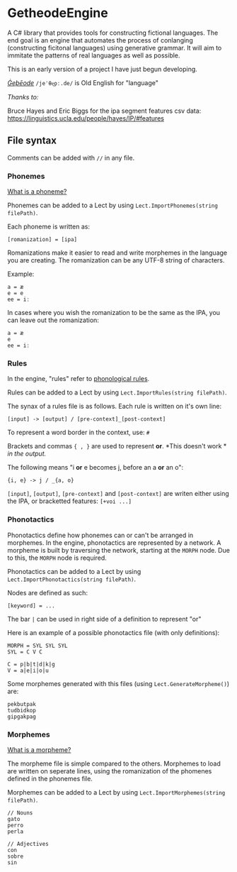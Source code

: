 # GetheodeEngine

A C# library that provides tools for constructing fictional languages. The end 
goal is an engine that automates the process of 
conlanging (constructing ficitonal languages) using generative grammar. It will 
aim to immitate the patterns of real languages as well as possible.

This is an early version of a project I have just begun developing.

*[Ġeþēode](https://en.wiktionary.org/wiki/geþeode)* `/jeˈθe͜oː.de/` is Old 
English for "language"

*Thanks to:*

Bruce Hayes and Eric Biggs for the ipa segment features csv data:
https://linguistics.ucla.edu/people/hayes/IP/#features

## File syntax

Comments can be added with `//` in any file.

### Phonemes

[What is a phoneme?](https://en.wikipedia.org/wiki/Phoneme)

Phonemes can be added to a Lect by using `Lect.ImportPhonemes(string filePath)`.

Each phoneme is written as:
```
[romanization] = [ipa]
```

Romanizations make it easier to read and write morphemes in the language you are
 creating. The romanization can be any UTF-8 string of characters.

Example:
```
a = æ
e = e
ee = iː
```

In cases where you wish the romanization to be the same as the IPA, you can
 leave out the romanization:
```
a = æ
e
ee = iː
```

### Rules
In the engine, "rules" refer to 
[phonological rules](https://en.wikipedia.org/wiki/Phonological_rule).

Rules can be added to a Lect by using `Lect.ImportRules(string filePath)`.

The synax of a rules file is as follows. Each rule is written on it's own line:

```
[input] -> [output] / [pre-context]_[post-context] 
```

To represent a word border in the context, use: `#`

Brackets and commas `{ , }` are used to represent **or**. *This doesn't work *
*in the output.* 

The following means "i **or** e becomes j, before an a **or** an o": 
```
{i, e} -> j / _{a, o}
```

`[input]`, `[output]`, `[pre-context]` and `[post-context]` are writen either 
using the IPA, or bracketted features: `[+voi ...]`

### Phonotactics

Phonotactics define how phonemes can or can't be arranged in morphemes. In the 
engine, phonotactics are represented by a network. A morpheme is built by 
traversing the network, starting at the `MORPH` node. Due to this, the `MORPH` 
node is required.

Phonotactics can be added to a Lect by using 
`Lect.ImportPhonotactics(string filePath)`.

Nodes are defined as such:
```
[keyword] = ...
```

The bar `|` can be used in right side of a definition to represent "or"

Here is an example of a possible phonotactics file (with only definitions):
```
MORPH = SYL SYL SYL
SYL = C V C

C = p|b|t|d|k|g
V = a|e|i|o|u
```

Some morphemes generated with this files (using `Lect.GenerateMorpheme()`) are:
```
pekbutpak
tudbidkop
gipgakpag
``` 

### Morphemes

[What is a morpheme?](https://en.wikipedia.org/wiki/Morpheme) 

The morpheme file is simple compared to the others. Morphemes to load are 
written on seperate lines, using the romanization of the phomenes defined in 
the phonemes file.

Morphemes can be added to a Lect by using 
`Lect.ImportMorphemes(string filePath)`.


```
// Nouns
gato
perro
perla

// Adjectives
con
sobre
sin
```